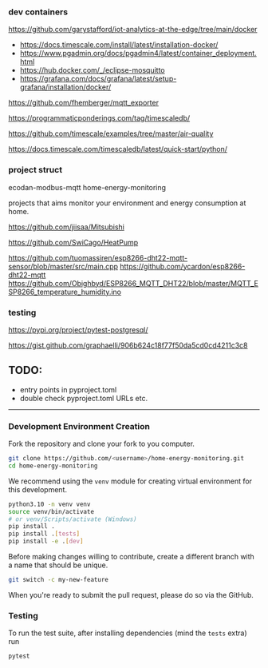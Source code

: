 

### dev containers
https://github.com/garystafford/iot-analytics-at-the-edge/tree/main/docker
 * https://docs.timescale.com/install/latest/installation-docker/
 * https://www.pgadmin.org/docs/pgadmin4/latest/container_deployment.html
 * https://hub.docker.com/_/eclipse-mosquitto
 * https://grafana.com/docs/grafana/latest/setup-grafana/installation/docker/


https://github.com/fhemberger/mqtt_exporter

https://programmaticponderings.com/tag/timescaledb/

https://github.com/timescale/examples/tree/master/air-quality

https://docs.timescale.com/timescaledb/latest/quick-start/python/

### project struct
ecodan-modbus-mqtt
home-energy-monitoring

projects that aims monitor your environment and energy consumption at home.

https://github.com/jiisaa/Mitsubishi

https://github.com/SwiCago/HeatPump

https://github.com/tuomassiren/esp8266-dht22-mqtt-sensor/blob/master/src/main.cpp
https://github.com/ycardon/esp8266-dht22-mqtt
https://github.com/Obighbyd/ESP8266_MQTT_DHT22/blob/master/MQTT_ESP8266_temperature_humidity.ino

### testing

https://pypi.org/project/pytest-postgresql/

https://gist.github.com/graphaelli/906b624c18f77f50da5cd0cd4211c3c8

## TODO:
 * entry points in pyproject.toml
 * double check pyproject.toml URLs etc.

*******************

### Development Environment Creation

Fork the repository and clone your fork to you computer.

```bash
git clone https://github.com/<username>/home-energy-monitoring.git
cd home-energy-monitoring
```
We recommend using the `venv` module for creating virtual environment for this development.
```bash
python3.10 -n venv venv
source venv/bin/activate
# or venv/Scripts/activate (Windows)
pip install .
pip install .[tests]
pip install -e .[dev]
```
Before making changes willing to contribute, create a different branch with a name that should be unique.
```bash
git switch -c my-new-feature
```
When you're ready to submit the pull request, please do so via the GitHub.

### Testing
To run the test suite, after installing dependencies (mind the `tests` extra) run
```bash
pytest
```
